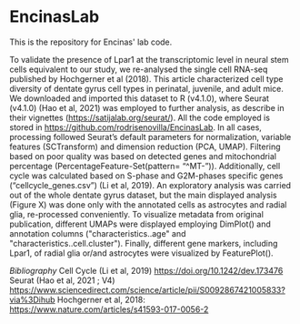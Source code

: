 # EncinasLab
This is the repository for Encinas' lab code.

To validate the presence of Lpar1 at the transcriptomic level in neural stem cells equivalent to our study, we re-analysed the single cell RNA-seq published by Hochgerner et al (2018). This article characterized cell type diversity of dentate gyrus cell types in perinatal, juvenile, and adult mice. 
We downloaded and imported this dataset to R (v4.1.0), where Seurat (v4.1.0) (Hao et al, 2021) was employed to further analysis, as describe in their vignettes (https://satijalab.org/seurat/). All the code employed is stored in https://github.com/rodrisenovilla/EncinasLab.
In all cases, processing followed Seurat’s default parameters for normalization, variable features (SCTransform) and dimension reduction (PCA, UMAP). Filtering based on poor quality was based on detected genes and mitochondrial percentage (PercentageFeature-Set(pattern= “^MT-”)). Additionally, cell cycle was calculated based on S-phase and G2M-phases specific genes (“cellcycle_genes.csv”) (Li et al, 2019).
An exploratory analysis was carried out of the whole dentate gyrus dataset, but the main displayed analysis (Figure X) was done only with the annotated cells as astrocytes and radial glia, re-processed conveniently. To visualize metadata from original publication, different UMAPs were displayed employing DimPlot() and annotation columns ("characteristics..age" and "characteristics..cell.cluster"). Finally, different gene markers, including Lpar1, of radial glia or/and astrocytes were visualized by FeaturePlot().

*Bibliography*
Cell Cycle (Li et al, 2019)
https://doi.org/10.1242/dev.173476
Seurat (Hao et al, 2021 ; V4)
https://www.sciencedirect.com/science/article/pii/S0092867421005833?via%3Dihub
Hochgerner et al, 2018:
https://www.nature.com/articles/s41593-017-0056-2
